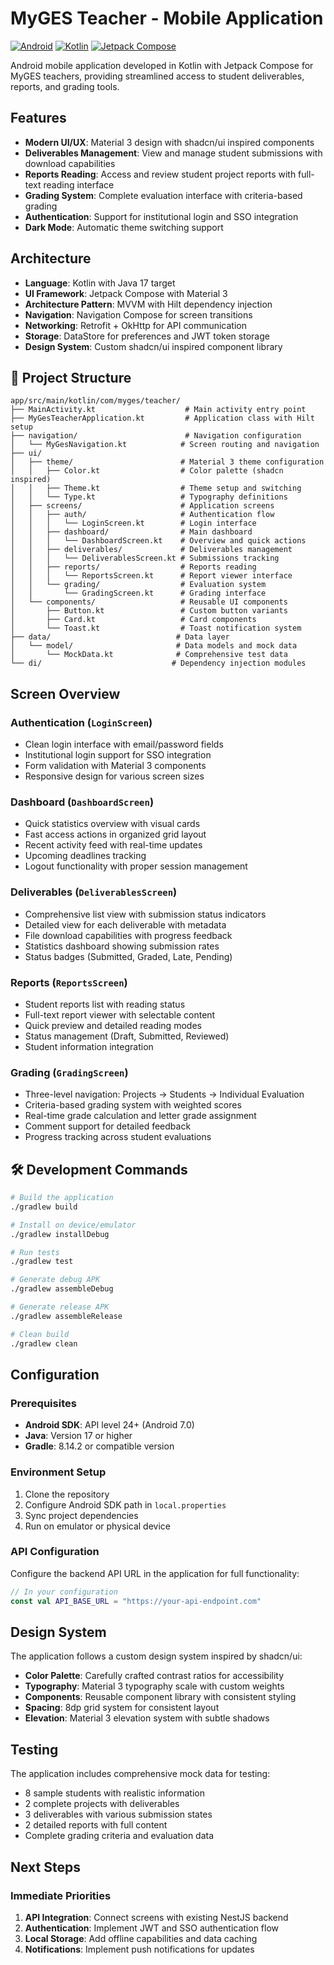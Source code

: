 # MyGES Teacher - Mobile Application

[![Android](https://img.shields.io/badge/Android-3DDC84?style=for-the-badge&logo=android&logoColor=white)](https://developer.android.com/)
[![Kotlin](https://img.shields.io/badge/Kotlin-0095D5?&style=for-the-badge&logo=kotlin&logoColor=white)](https://kotlinlang.org/)
[![Jetpack Compose](https://img.shields.io/badge/Jetpack%20Compose-4285F4?style=for-the-badge&logo=jetpackcompose&logoColor=white)](https://developer.android.com/jetpack/compose)

Android mobile application developed in Kotlin with Jetpack Compose for MyGES teachers, providing streamlined access to student deliverables, reports, and grading tools.

## Features

- **Modern UI/UX**: Material 3 design with shadcn/ui inspired components
- **Deliverables Management**: View and manage student submissions with download capabilities  
- **Reports Reading**: Access and review student project reports with full-text reading interface
- **Grading System**: Complete evaluation interface with criteria-based grading
- **Authentication**: Support for institutional login and SSO integration
- **Dark Mode**: Automatic theme switching support

## Architecture

- **Language**: Kotlin with Java 17 target
- **UI Framework**: Jetpack Compose with Material 3
- **Architecture Pattern**: MVVM with Hilt dependency injection
- **Navigation**: Navigation Compose for screen transitions  
- **Networking**: Retrofit + OkHttp for API communication
- **Storage**: DataStore for preferences and JWT token storage
- **Design System**: Custom shadcn/ui inspired component library

## 📁 Project Structure

```
app/src/main/kotlin/com/myges/teacher/
├── MainActivity.kt                    # Main activity entry point
├── MyGesTeacherApplication.kt         # Application class with Hilt setup
├── navigation/                        # Navigation configuration
│   └── MyGesNavigation.kt            # Screen routing and navigation
├── ui/
│   ├── theme/                        # Material 3 theme configuration
│   │   ├── Color.kt                  # Color palette (shadcn inspired)
│   │   ├── Theme.kt                  # Theme setup and switching
│   │   └── Type.kt                   # Typography definitions
│   ├── screens/                      # Application screens
│   │   ├── auth/                     # Authentication flow
│   │   │   └── LoginScreen.kt        # Login interface
│   │   ├── dashboard/                # Main dashboard
│   │   │   └── DashboardScreen.kt    # Overview and quick actions
│   │   ├── deliverables/             # Deliverables management
│   │   │   └── DeliverablesScreen.kt # Submissions tracking
│   │   ├── reports/                  # Reports reading
│   │   │   └── ReportsScreen.kt      # Report viewer interface
│   │   └── grading/                  # Evaluation system
│   │       └── GradingScreen.kt      # Grading interface
│   └── components/                   # Reusable UI components
│       ├── Button.kt                 # Custom button variants
│       ├── Card.kt                   # Card components
│       └── Toast.kt                  # Toast notification system
├── data/                            # Data layer
│   └── model/                       # Data models and mock data
│       └── MockData.kt              # Comprehensive test data
└── di/                             # Dependency injection modules
```

## Screen Overview

### Authentication (`LoginScreen`)
- Clean login interface with email/password fields
- Institutional login support for SSO integration
- Form validation with Material 3 components
- Responsive design for various screen sizes

### Dashboard (`DashboardScreen`)  
- Quick statistics overview with visual cards
- Fast access actions in organized grid layout
- Recent activity feed with real-time updates
- Upcoming deadlines tracking
- Logout functionality with proper session management

### Deliverables (`DeliverablesScreen`)
- Comprehensive list view with submission status indicators
- Detailed view for each deliverable with metadata
- File download capabilities with progress feedback
- Statistics dashboard showing submission rates
- Status badges (Submitted, Graded, Late, Pending)

### Reports (`ReportsScreen`)
- Student reports list with reading status
- Full-text report viewer with selectable content
- Quick preview and detailed reading modes
- Status management (Draft, Submitted, Reviewed)
- Student information integration

### Grading (`GradingScreen`)
- Three-level navigation: Projects → Students → Individual Evaluation
- Criteria-based grading system with weighted scores
- Real-time grade calculation and letter grade assignment
- Comment support for detailed feedback
- Progress tracking across student evaluations

## 🛠️ Development Commands

```bash
# Build the application
./gradlew build

# Install on device/emulator  
./gradlew installDebug

# Run tests
./gradlew test

# Generate debug APK
./gradlew assembleDebug

# Generate release APK
./gradlew assembleRelease

# Clean build
./gradlew clean
```

## Configuration

### Prerequisites
- **Android SDK**: API level 24+ (Android 7.0)
- **Java**: Version 17 or higher
- **Gradle**: 8.14.2 or compatible version

### Environment Setup
1. Clone the repository
2. Configure Android SDK path in `local.properties`
3. Sync project dependencies
4. Run on emulator or physical device

### API Configuration
Configure the backend API URL in the application for full functionality:
```kotlin
// In your configuration
const val API_BASE_URL = "https://your-api-endpoint.com"
```

## Design System

The application follows a custom design system inspired by shadcn/ui:

- **Color Palette**: Carefully crafted contrast ratios for accessibility
- **Typography**: Material 3 typography scale with custom weights
- **Components**: Reusable component library with consistent styling
- **Spacing**: 8dp grid system for consistent layout
- **Elevation**: Material 3 elevation system with subtle shadows

## Testing

The application includes comprehensive mock data for testing:
- 8 sample students with realistic information
- 2 complete projects with deliverables  
- 3 deliverables with various submission states
- 2 detailed reports with full content
- Complete grading criteria and evaluation data

## Next Steps

### Immediate Priorities
1. **API Integration**: Connect screens with existing NestJS backend
2. **Authentication**: Implement JWT and SSO authentication flow
3. **Local Storage**: Add offline capabilities and data caching
4. **Notifications**: Implement push notifications for updates
